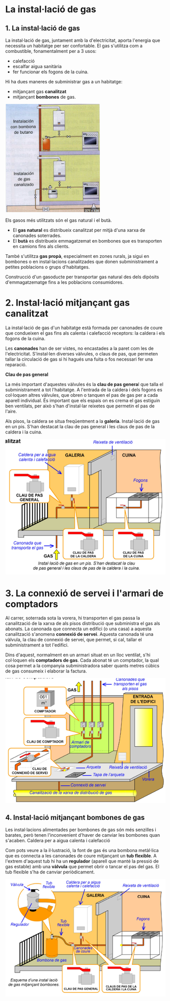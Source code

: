 # La instal·lació de gas

## 1. La instal·lació de gas

La instal·lació de gas, juntament amb la d'electricitat, aporta l'energia que necessita un habitatge per ser confortable. El gas s'utilitza com a combustible, fonamentalment per a 3 usos:

- calefacció
- escalfar aigua sanitària
- fer funcionar els fogons de la cuina.

Hi ha dues maneres de subministrar gas a un habitatge:

- mitjançant gas **canalitzat**
- mitjançant **bombones** de gas.

![](img/2023-03-28-12-54-02.png)

Els gasos més utilitzats són el gas natural i el butà.

- El **gas natural** es distribueix canalitzat per mitjà d'una xarxa de canonades soterrades.
- El **butà** es distribueix emmagatzemat en bombones que es transporten en camions fins als clients.

També s'utilitza **gas propà**, especialment en zones rurals, ja sigui en bombones o en instal·lacions canalitzades que donen subministrament a petites poblacions o grups d'habitatges.

Construcció d'un gasoducte per transportar gas natural des dels dipòsits d'emmagatzematge fins a les poblacions consumidores.

# 2. Instal·lació mitjançant gas canalitzat

La instal·lació de gas d'un habitatge està formada per canonades de coure
que condueixen el gas fins als calenta i calefacció receptors: la caldera i els fogons de la cuina.

Les **canonades** han de ser vistes, no encastades a la paret com les de l'electricitat. S'instal·len diverses vàlvules, o claus de pas, que permeten tallar la circulació de gas si hi hagués una fuita o fos necessari fer una
reparació.

**Clau de pas general**

La més important d'aquestes vàlvules és la **clau de pas genera**l que talla el subministrament a tot l'habitatge. A l'entrada de la caldera i dels fogons es col·loquen altres vàlvules, que obren o tanquen el pas de gas per a cada aparell individual. És important que els espais on es crema el gas estiguin ben ventilats, per això s'han d'instal·lar reixetes que permetin el pas de l'aire.

Als pisos, la caldera se situa freqüentment a la **galeria**.
Instal·lació de gas en un pis. S'han destacat la clau de pas general i les claus de pas de la caldera i la cuina.

![imagen](img/2022-10-18-21-58-48.png)

# 3. La connexió de servei i l'armari de comptadors

Al carrer, soterrada sota la vorera, hi transporten el gas passa la canalització de la xarxa de  als pisos distribució que subministra el gas als abonats. La canonada que connecta un edifici (o una casa) a aquesta canalització s'anomena **connexió de servei**. Aquesta canonada té una vàlvula, la clau de connexió de servei, que permet, si cal, tallar el subministrament a tot l'edifici.

Dins d'aquest, normalment en un armari situat en un lloc ventilat, s'hi col·loquen els **comptadors de gas**. Cada abonat té un comptador, la qual cosa permet a la companyia subministradora saber quants metres cúbics de gas consumeix i elaborar la factura.

![imagen](img/2022-10-18-21-59-11.png)

## 4. Instal·lació mitjançant bombones de gas

Les instal·lacions alimentades per bombones de gas són més senzilles i barates, però tenen l'inconvenient d'haver de canviar les bombones quan s'acaben.
Caldera per a aigua calenta i calefacció

Com pots veure a la il·lustració, la font de gas és una bombona metàl·lica que es connecta a les canonades de coure mitjançant un **tub flexible**. A l'extrem d'aquest tub hi ha un **regulador** (aparell que manté la pressió de gas estable) amb una **vàlvula** que permet obrir o tancar el pas del gas. El tub flexible s'ha de canviar periòdicament.

![imagen](img/2022-10-18-21-59-31.png)
